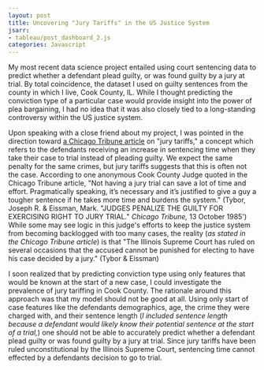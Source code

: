 ```yaml
---
layout: post
title: Uncovering "Jury Tariffs" in the US Justice System
jsarr:
- tableau/post_dashboard_2.js
categories: Javascript
---
```


My most recent data science project entailed using court sentencing data to predict whether a defendant plead guilty, or was found guilty by a jury at trial. By total coincidence, the dataset I used on guilty sentences from the county in which I live, Cook County, IL. While I thought predicting the conviction type of a particular case would provide insight into the power of plea bargaining, I had no idea that it was also closely tied to a long-standing controversy within the US justice system.

Upon speaking with a close friend about my project, I was pointed in the direction toward [a Chicago Tribune article](https://www.chicagotribune.com/news/ct-xpm-1985-10-13-8503090729-story.html) on "jury tariffs," a concept which refers to the defendants receiving an increase in sentencing time when they take their case to trial instead of pleading guilty. We expect the same penalty for the same crimes, but jury tariffs suggests that this is often not the case. According to one anonymous Cook County Judge quoted in the Chicago Tribune article, "Not having a jury trial can save a lot of time and effort. Pragmatically speaking, it’s necessary and it’s justified to give a guy a tougher sentence if he takes more time and burdens the system." (Tybor, Joseph R. & Eissman, Mark. "JUDGES PENALIZE THE GUILTY FOR EXERCISING RIGHT TO JURY TRIAL." *Chicago Tribune,* 13 October 1985') While some may see logic in this judge's efforts to keep the justice system from becoming backlogged with too many cases, the reality (*as stated in the Chicago Tribune article*) is that "The Illinois Supreme Court has ruled on several occasions that the accused cannot be punished for electing to have his case decided by a jury." (Tybor & Eissman)

I soon realized that by predicting conviction type using only features that would be known at the start of a new case, I could investigate the prevalence of jury tariffing in Cook County. The rationale around this approach was that my model should not be good at all. Using only start of case features like the defendants demographics, age, the crime they were charged with, and their sentence length (*I included sentence length because a defendant would likely know their potential sentence at the start of a trial,*) one should not be able to accurately predict whether a defendant plead guilty or was found guilty by a jury at trial. Since jury tariffs have been ruled unconstitutional by the Illinois Supreme Court, sentencing time cannot effected by a defendants decision to go to trial.
